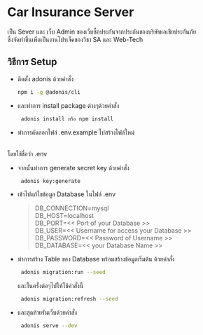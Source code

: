 # Car Insurance Server 

เป็น Sever และ เว็บ Admin ของเว็บซื้อประกันจากประกันของบริษัทเอเชียประกันภัย
<br/>
ซึ่งจัดทำขึ้นเพิ่อเป็นงานโปรเจ็คของวิชา SA และ Web-Tech

## วิธีการ Setup
* ติดตั้ง adonis ด้วยคำสั่ง
    ``` bash
    npm i -g @adonis/cli
    ```
* และทำการ install package ต่างๆด้วยคำสั่ง
    ``` bash
     adonis install หรือ npm install
    ```

* ทำการคัดลอกไฟล์ .env.example ไปสร้างไฟล์ใหม่
<br/>
โดยใช้ชื่อว่า .env

* จากนั้นทำการ generate secret key ด้วยคำสั่ง
    ```bash
     adonis key:generate
    ```

* เข้าไปแก้ไขข้อมูล Database ในไฟล์ .env 
    > DB_CONNECTION=mysql<br/>
    > DB_HOST=localhost<br/>
    > DB_PORT=<< Port of your Database >><br/>
    > DB_USER=<< Username for access your Database >><br/>
    > DB_PASSWORD=<< Password of Username >><br/>
    > DB_DATABASE=<< your Database Name >><br/>

* ทำการสร้าง Table ของ Database พร้อมสร้างข้อมูลเริ่มต้น ด้วยคำสั่ง
    ```bash
     adonis migration:run --seed
    ```
    และในครั้งต่อๆไปให้ใช้คำสั่งนี้
    ```bash
     adonis migration:refresh --seed
    ```

* และสุดท้ายรันเว็บด้วยคำสั่ง
    ```bash
     adonis serve --dev
    ```